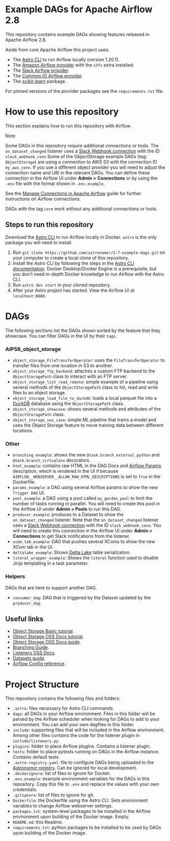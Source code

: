 # Example DAGs for Apache Airflow 2.8

This repository contains example DAGs showing features released in Apache Airflow 2.8. 

Aside from core Apache Airflow this project uses:
- The [Astro CLI](https://docs.astronomer.io/astro/cli/install-cli) to run Airflow locally (version 1.20.1).
- The [Amazon Airflow provider](https://registry.astronomer.io/providers/apache-airflow-providers-amazon/versions/latest) with the `s3fs` extra installed.
- The [Slack Airflow provider](https://registry.astronomer.io/providers/apache-airflow-providers-slack/versions/latest).
- The [Common IO Airflow provider](https://registry.astronomer.io/providers/apache-airflow-providers-common-io/versions/latest).
- The [scikit-learn](https://scikit-learn.org/stable/) package.

For pinned versions of the provider packages see the `requirements.txt` file.

# How to use this repository

This section explains how to run this repository with Airflow. 

> [!NOTE]  
> Some DAGs in this repository require additional connections or tools. The `on_dataset_changed` listener uses a [Slack Webhook connection](https://airflow.apache.org/docs/apache-airflow-providers-slack/stable/connections/slack-incoming-webhook.html) with the ID `slack_webhook_conn` Some of the ObjectStorage example DAGs (tag: `ObjectStorage`) are using a connection to AWS S3 with the connection ID `my_aws_conn`. If you use a different object provider you will need to adjust the connection name and URI in the relevant DAGs.
> You can define these connection in the Airflow UI under **Admin > Connections** or by using the `.env` file with the format shown in `.env.example`.

See the [Manage Connections in Apache Airflow](https://docs.astronomer.io/learn/connections) guide for further instructions on Airflow connections. 

DAGs with the tag `core` work without any additional connections or tools.

## Steps to run this repository

Download the [Astro CLI](https://docs.astronomer.io/astro/cli/install-cli) to run Airflow locally in Docker. `astro` is the only package you will need to install.

1. Run `git clone https://github.com/astronomer/2-7-example-dags.git` on your computer to create a local clone of this repository.
2. Install the Astro CLI by following the steps in the [Astro CLI documentation](https://docs.astronomer.io/astro/cli/install-cli). Docker Desktop/Docker Engine is a prerequisite, but you don't need in-depth Docker knowledge to run Airflow with the Astro CLI.
3. Run `astro dev start` in your cloned repository.
4. After your Astro project has started. View the Airflow UI at `localhost:8080`.

# DAGs

The following sections list the DAGs shown sorted by the feature that they showcase. You can filter DAGs in the UI by their `tags`.

### AIP58_object_storage

- `object_storage_FileTransferOperator`: uses the `FileTransferOperator` to transfer files from one location in S3 to another.
- `object_storage_ftp_backend`: attaches a custom FTP backend to the `ObjectStoragePath` class to interact with an FTP server.
- `object_storage_list_read_remote`: simple example of a pipeline using several methods of the `ObjectStoragePath` class to list, read and write files to an object storage.
- `object_storage_load_file_to_duckdb`: loads a local parquet file into a [DuckDB](https://duckdb.org/) database using the `ObjectStoragePath` class.
- `object_storage_showcase`: shows several methods and attributes of the `ObjectStoragePath` class.
- `object_storage_use_case`: simple ML pipeline that trains a model and uses the Object Storage feature to move training data between different locations.

### Other 

- `branching_example`: shows the new `@task.branch_external_python` and `@task.branch_virtualenv` decorators.
- `html_example`: contains raw HTML in the DAG Docs and [Airflow Params](https://docs.astronomer.io/learn/airflow-params) description, which is rendered in the UI if because `AIRFLOW__WEBSERVER__ALLOW_RAW_HTML_DESCRIPTIONS` is set to `True` in the Dockerfile.
- `params_example`: a DAG using several Airflow params to show the new `Trigger DAG` UI.
- `pool_example`: a DAG using a pool called `my_garden_pool` to limit the number of tasks running in parallel. You will need to create this pool in the Airflow UI under **Admin > Pools** to run this DAG.
- `producer_example`: produces to a Dataset to show the `on_dataset_changed` listener. Note that the `on_dataset_changed` listener uses a [Slack Webhook connection](https://airflow.apache.org/docs/apache-airflow-providers-slack/stable/connections/slack-incoming-webhook.html) with the ID `slack_webhook_conn`. You will need to create this connection in the Airflow UI under **Admin > Connections** to get Slack notifications from the listener.
- `xcom_tab_example`: DAG that pushes several XComs to show the new XCom tab in the UI.
- `deltalake_example`: Shows [Delta Lake](https://delta.io/) table serialization.
- `literal_wrapper_example`: Shows the `literal` function used to disable Jinja templating in a task parameter.

### Helpers 

DAGs that are here to support another DAG.

- `consumer_dag`: DAG that is triggered by the Dataset updated by the `producer_dag`.

## Useful links

- [Object Storage Basic tutorial](https://docs.astronomer.io/learn/airflow-object-storage-tutorial).
- [Object Storage OSS Docs tutorial](https://airflow.apache.org/docs/apache-airflow/stable/tutorial/objectstorage.html#object-storage).
- [Object Storage OSS Docs guide](https://airflow.apache.org/docs/apache-airflow/stable/core-concepts/objectstorage.html#object-storage).
- [Branching Guide](https://docs.astronomer.io/learn/airflow-branch-operator).
- [Listeners OSS Docs](https://airflow.apache.org/docs/apache-airflow/stable/administration-and-deployment/listeners.html#listeners).
- [Datasets guide](https://docs.astronomer.io/learn/airflow-datasets).
- [Airflow Config reference](https://airflow.apache.org/docs/apache-airflow/stable/configurations-ref.html).

# Project Structure

This repository contains the following files and folders:

- `.astro`: files necessary for Astro CLI commands.
-  `dags`: all DAGs in your Airflow environment. Files in this folder will be parsed by the Airflow scheduler when looking for DAGs to add to your environment. You can add your own dagfiles in this folder.
- `include`: supporting files that will be included in the Airflow environment. Among other files contains the code for the listener plugin in `include/listeners.py`.
- `plugins`: folder to place Airflow plugins. Contains a listener plugin.
- `tests`: folder to place pytests running on DAGs in the Airflow instance. Contains default tests.
- `.astro-registry.yaml`: file to configure DAGs being uploaded to the [Astronomer registry](https://registry.astronomer.io/). Can be ignored for local development.
- `.dockerignore`: list of files to ignore for Docker.
- `.env.example`: example environment variables for the DAGs in this repository. Copy this file to `.env` and replace the values with your own credentials.
- `.gitignore`: list of files to ignore for git.
- `Dockerfile`: the Dockerfile using the Astro CLI. Sets environment variables to change Airflow webserver settings.
- `packages.txt`: system-level packages to be installed in the Airflow environment upon building of the Docker image. Empty.
- `README.md`: this Readme.
- `requirements.txt`: python packages to be installed to be used by DAGs upon building of the Docker image.